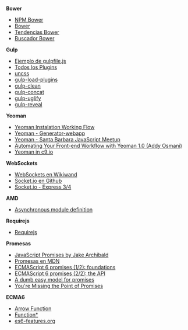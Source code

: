 **Bower**

- [NPM Bower](https://www.npmjs.com/package/bower)
- [Bower](http://bower.io/)
- [Tendencias Bower](http://bower.io/stats/)
- [Buscador Bower](http://bower.io/search/)


**Gulp**

- [Ejemplo de gulpfile.js](https://gist.github.com/torgeir/8507130)
- [Todos los Plugins](http://gulpjs.com/plugins/)
- [uncss](https://www.npmjs.com/package/gulp-uncss/)
- [gulp-load-plugins](https://www.npmjs.com/package/gulp-load-plugins/)
- [gulp-clean](https://github.com/peter-vilja/gulp-clean)
- [gulp-concat](https://github.com/contra/gulp-concat)
- [gulp-uglify](https://github.com/terinjokes/gulp-uglify)
- [gulp-reveal](https://www.npmjs.com/package/gulp-reveal)


**Yeoman**

- [Yeoman Instalation Working Flow](https://www.youtube.com/watch?v=zBt2g9ekiug)
- [Yeoman - Generator-webapp](https://github.com/yeoman/generator-webapp)
- [Yeoman - Santa Barbara JavaScript Meetup](http://www.slideshare.net/tim_doherty/yeoman-santa-barbara-bjava-scriptmeetup)
- [Automating Your Front-end Workflow with Yeoman 1.0 (Addy Osmani)](https://www.youtube.com/watch?v=1OAfGm_cI6Y)
- [Yeoman in c9.io](https://c9.io/blog/how-to-use-yeoman-on-cloud9/)


**WebSockets**

- [WebSockets en Wikiwand](https://www.wikiwand.com/es/WebSocket)
- [Socket.io en Github](https://github.com/socketio/socket.io)
- [Socket.io - Express 3/4](http://socket.io/docs/#using-with-express-3/4)


**AMD**

- [Asynchronous module definition](https://www.wikiwand.com/es/Asynchronous_module_definition)


**Requirejs**

- [Requirejs](http://requirejs.org/)


**Promesas**
- [JavaScript Promises by Jake Archibald](http://www.html5rocks.com/en/tutorials/es6/promises/?redirect_from_locale=es)
- [Promesas en MDN](https://developer.mozilla.org/en-US/docs/Web/JavaScript/Reference/Global_Objects/Promise)
- [ECMAScript 6 promises (1/2): foundations](http://www.2ality.com/2014/09/es6-promises-foundations.html)
- [ECMAScript 6 promises (2/2): the API](http://www.2ality.com/2014/10/es6-promises-api.html)
- [A dumb easy model for promises](http://www.vittoriozaccaria.net/blog/2013/09/23/a-dumb-easy-model-for-promises.html)
- [You're Missing the Point of Promises](https://blog.domenic.me/youre-missing-the-point-of-promises/)


**ECMA6**

- [Arrow Function](https://developer.mozilla.org/es/docs/Web/JavaScript/Referencia/Funciones/Arrow_functions)
- [Function*](https://developer.mozilla.org/es/docs/Web/JavaScript/Referencia/Sentencias/function*)
- [es6-features.org](http://es6-features.org/)
